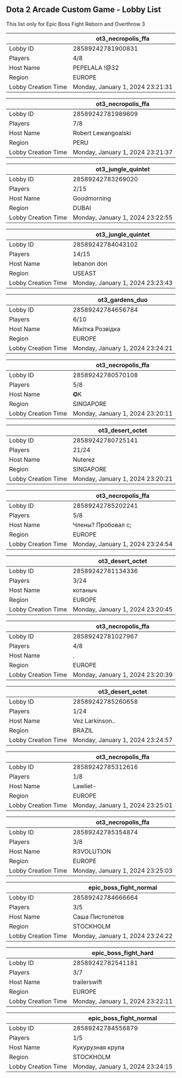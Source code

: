 ## Dota 2 Arcade Custom Game - Lobby List

This list only for Epic Boss Fight Reborn and Overthrow 3

|  | ot3_necropolis_ffa |
| ------ | ------ |
| Lobby ID | 28589242781900831 |
| Players | 4/8 |
| Host Name | PEPELALA !@32 |
| Region | EUROPE |
| Lobby Creation Time | Monday, January 1, 2024 23:21:31 |


|  | ot3_necropolis_ffa |
| ------ | ------ |
| Lobby ID | 28589242781989609 |
| Players | 7/8 |
| Host Name | Robert Lewangoalski |
| Region | PERU |
| Lobby Creation Time | Monday, January 1, 2024 23:21:37 |


|  | ot3_jungle_quintet |
| ------ | ------ |
| Lobby ID | 28589242783269020 |
| Players | 2/15 |
| Host Name | Goodmorning |
| Region | DUBAI |
| Lobby Creation Time | Monday, January 1, 2024 23:22:55 |


|  | ot3_jungle_quintet |
| ------ | ------ |
| Lobby ID | 28589242784043102 |
| Players | 14/15 |
| Host Name | lebanon don |
| Region | USEAST |
| Lobby Creation Time | Monday, January 1, 2024 23:23:43 |


|  | ot3_gardens_duo |
| ------ | ------ |
| Lobby ID | 28589242784656784 |
| Players | 6/10 |
| Host Name | Мікітка Розвідка |
| Region | EUROPE |
| Lobby Creation Time | Monday, January 1, 2024 23:24:21 |


|  | ot3_necropolis_ffa |
| ------ | ------ |
| Lobby ID | 28589242780570108 |
| Players | 5/8 |
| Host Name | ✪K |
| Region | SINGAPORE |
| Lobby Creation Time | Monday, January 1, 2024 23:20:11 |


|  | ot3_desert_octet |
| ------ | ------ |
| Lobby ID | 28589242780725141 |
| Players | 21/24 |
| Host Name | Nuterez |
| Region | SINGAPORE |
| Lobby Creation Time | Monday, January 1, 2024 23:20:21 |


|  | ot3_necropolis_ffa |
| ------ | ------ |
| Lobby ID | 28589242785202241 |
| Players | 5/8 |
| Host Name | Члены? Пробовал с; |
| Region | EUROPE |
| Lobby Creation Time | Monday, January 1, 2024 23:24:54 |


|  | ot3_desert_octet |
| ------ | ------ |
| Lobby ID | 28589242781134336 |
| Players | 3/24 |
| Host Name | котаныч |
| Region | EUROPE |
| Lobby Creation Time | Monday, January 1, 2024 23:20:45 |


|  | ot3_necropolis_ffa |
| ------ | ------ |
| Lobby ID | 28589242781027967 |
| Players | 4/8 |
| Host Name | . |
| Region | EUROPE |
| Lobby Creation Time | Monday, January 1, 2024 23:20:39 |


|  | ot3_desert_octet |
| ------ | ------ |
| Lobby ID | 28589242785260658 |
| Players | 1/24 |
| Host Name | Vez Larkinson.. |
| Region | BRAZIL |
| Lobby Creation Time | Monday, January 1, 2024 23:24:57 |


|  | ot3_necropolis_ffa |
| ------ | ------ |
| Lobby ID | 28589242785312616 |
| Players | 1/8 |
| Host Name | Lawliet- |
| Region | EUROPE |
| Lobby Creation Time | Monday, January 1, 2024 23:25:01 |


|  | ot3_necropolis_ffa |
| ------ | ------ |
| Lobby ID | 28589242785354874 |
| Players | 3/8 |
| Host Name | R3VOLUTION |
| Region | EUROPE |
| Lobby Creation Time | Monday, January 1, 2024 23:25:03 |


|  | epic_boss_fight_normal |
| ------ | ------ |
| Lobby ID | 28589242784666664 |
| Players | 3/5 |
| Host Name | Саша Пистолетов |
| Region | STOCKHOLM |
| Lobby Creation Time | Monday, January 1, 2024 23:24:22 |


|  | epic_boss_fight_hard |
| ------ | ------ |
| Lobby ID | 28589242782541181 |
| Players | 3/7 |
| Host Name | trailerswift |
| Region | EUROPE |
| Lobby Creation Time | Monday, January 1, 2024 23:22:11 |


|  | epic_boss_fight_normal |
| ------ | ------ |
| Lobby ID | 28589242784556879 |
| Players | 1/5 |
| Host Name | Кукурузная крупа |
| Region | STOCKHOLM |
| Lobby Creation Time | Monday, January 1, 2024 23:24:15 |


